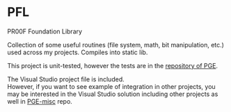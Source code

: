 # PFL
PR00F Foundation Library

Collection of some useful routines (file system, math, bit manipulation, etc.) used across my projects. Compiles into static lib.

This project is unit-tested, however the tests are in the [repository of PGE](https://github.com/proof88/PGE/blob/master/PGE/UnitTests/PFLTest.h).

The Visual Studio project file is included.<br/>
However, if you want to see example of integration in other projects, you may be interested in the Visual Studio solution including other projects as well in [PGE-misc](https://github.com/proof88/PGE-misc) repo.
